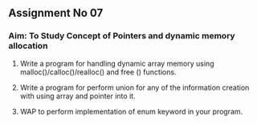 ## Assignment No 07
### Aim: To Study Concept of Pointers and dynamic memory allocation
1) Write a program for handling dynamic array memory using malloc()/calloc()/realloc() and free () functions.

2) Write a program for perform union for any of the information creation with using array and pointer into it.

3) WAP to perform implementation of enum keyword in your program.
